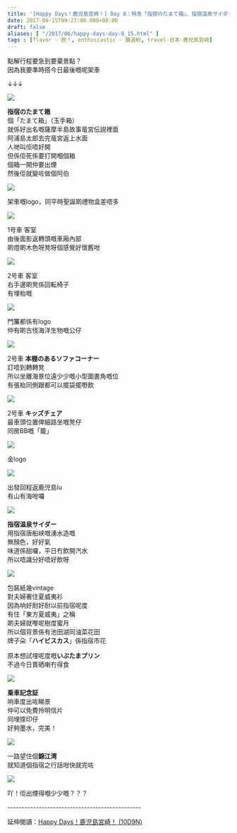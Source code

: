 ```yaml
---
title: '[Happy Days！鹿児島宮崎！] Day 8：特急「指宿のたまて箱」、指宿温泉サイダー '
date: 2017-06-15T09:27:00.000+08:00
draft: false
aliases: [ "/2017/06/happy-days-day-8_15.html" ]
tags : [flavor - 飲！, enthusiastic - 鐵道粉, travel-日本-鹿兒島宮崎]
---
```


點解行程要急到要棄景點？  
因為我要準時搭今日最後嘅呢架車  

↓↓↓

![](/images/kojkmi8d.jpg)

**指宿のたまて箱**  
個「たまて箱」（玉手箱）  
就係好出名嘅薩摩半島故事竜宮伝説裡面  
阿浦島太郎去完竜宮返上水面  
人哋叫佢唔好開  
但係佢死係要打開嗰個箱  
個箱一開仲要出煙  
然後佢就變咗做個阿伯  

![](/images/kojkmi8d1.jpg)

架車嘅logo，同平時聖誕啲禮物盒差唔多  

![](/images/kojkmi8d2.jpg)

1号車 客室  
由後面影返轉頭嘅車廂內部  
啲燈啲木色呀凳呀個感覺好懷舊咁  

![](/images/kojkmi8d3.jpg)

2号車 客室  
右手邊啲凳係回転椅子  
有埋枱嘅  

![](/images/kojkmi8d4.jpg)

門簾都係有logo  
仲有啲古怪海洋生物嘅公仔  

![](/images/kojkmi8d5.jpg)

2号車 **本棚のあるソファコーナー**  
訂唔到轉轉凳  
所以坐離海景位遠少少嘅小型圖書角嘅位  
有張枱同側跟都可以擺袋擺嘢飲  

![](/images/kojkmi8d6.jpg)

2号車 **キッズチェア**  
最車頭位置俾細路坐嘅凳仔  
同房BB嘅「籠」  

![](/images/kojkmi8d7.jpg)

金logo  

![](/images/kojkmi8d8.jpg)

出發回程返鹿児島lu  
有山有海咁囉  

![](/images/kojkmi8d9.jpg)

**指宿温泉サイダー**  
用指宿唐船峡嘅湧水造嘅  
無顏色，好好氣  
味道係甜囉，平日冇飲開汽水  
所以唔識分好唔好飲呀  

![](/images/kojkmi8d10.jpg)

包裝紙幾vintage  
對夫婦著住夏威夷衫  
因為响好耐好耐以前指宿呢度  
有住「東方夏威夷」之稱  
啲夫婦就嚟呢樹度蜜月  
所以個背景係有池田湖同油菜花田  
牌子朵「**ハイビスカス**」係指宿市花  
  
原本想試埋呢度嘅**いぶたまプリン**  
不過今日賣晒喇冇得食  

![](/images/kojkmi8d11.jpg)

**乗車記念証**  
响車度出咗睇景  
仲可以免費拎明信片  
同埋揼印仔  
好夠墨水，完美！  

![](/images/kojkmi8d12.jpg)

一路望住個**錦江湾**  
就知道個指宿之行話咁快就完咗  

![](/images/kojkmi8d13.jpg)

吖！佢出煙得嗰少少嘅？？？  
  
\-----------------------------------------------  
  
延伸閱讀：[Happy Days！鹿児島宮崎！ (10D9N)](https://hidie.net/kojkmi10d9n/)
